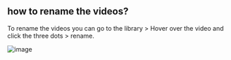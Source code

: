 ## how to rename the videos? 

To rename the videos you can go to the library > Hover over the video and click the three dots > rename.

![image](https://github.com/user-attachments/assets/2e5563a9-3616-4619-9052-1e0cf3281a16)

